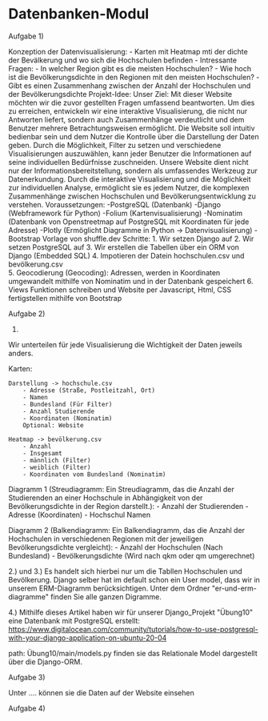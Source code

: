 # Datenbanken-Modul
Aufgabe 1)

Konzeption der Datenvisualisierung: 
    - Karten mit Heatmap mti der dichte der Bevälkerung und wo sich die Hochschulen befinden
    - Intressante Fragen: 
        - In welcher Region gibt es die meisten Hochschulen? 
        - Wie hoch ist die Bevölkerungsdichte in den Regionen mit den meisten Hochschulen?
        -Gibt es einen Zusammenhang zwischen der Anzahl der Hochschulen und der Bevölkerungsdichte
    Projekt-Idee: 
    Unser Ziel:
        Mit dieser Website möchten wir die zuvor gestellten Fragen umfassend beantworten. Um dies zu erreichen, entwickeln wir eine interaktive Visualisierung, die nicht nur Antworten liefert, sondern auch Zusammenhänge verdeutlicht und dem Benutzer mehrere Betrachtungsweisen ermöglicht.
        Die Website soll intuitiv bedienbar sein und dem Nutzer die Kontrolle über die Darstellung der Daten geben. Durch die Möglichkeit, Filter zu setzen und verschiedene Visualisierungen auszuwählen, kann jeder Benutzer die Informationen auf seine individuellen Bedürfnisse zuschneiden.
        Unsere Website dient nicht nur der Informationsbereitstellung, sondern als umfassendes Werkzeug zur Datenerkundung. Durch die interaktive Visualisierung und die Möglichkeit zur individuellen Analyse, ermöglicht sie es jedem Nutzer, die komplexen Zusammenhänge zwischen Hochschulen und Bevölkerungsentwicklung zu verstehen.
    Voraussetzungen:
        -PostgreSQL (Datenbank)
        -Django (Webframework für Python)
        -Folium (Kartenvisualisierung)
        -Nominatim (Datenbank von Openstreetmap auf PostgreSQL mit Koordinaten für jede Adresse)
        -Plotly (Ermöglicht Diagramme in Python -> Datenvisualisierung)
        -Bootstrap Vorlage von shuffle.dev
    Schritte: 
        1. Wir setzen Django auf 
        2. Wir setzen PostgreSQL auf 
        3. Wir erstellen die Tabellen über ein ORM von Django (Embedded SQL)
        4. Impotieren der Datein hochschulen.csv und bevölkerung.csv  
        5. Geocodierung (Geocoding): Adressen, werden in Koordinaten umgewandelt mithilfe von Nominatim und in der Datenbank gespeichert
        6. Views Funktionen schreiben und Website per Javascript, Html, CSS fertigstellen mithilfe von Bootstrap

Aufgabe 2)

1) 
Wir unterteilen für jede Visualisierung die Wichtigkeit der Daten jeweils anders.

Karten: 
    
    Darstellung -> hochschule.csv   
        - Adresse (Straße, Postleitzahl, Ort)
        - Namen
        - Bundesland (Für Filter)
        - Anzahl Studierende
        - Koordinaten (Nominatim)
        Optional: Website 
    
    Heatmap -> bevölkerung.csv 
        - Anzahl
        - Insgesamt
        - männlich (Filter)
        - weiblich (Filter)
        - Koordinaten vom Bundesland (Nominatim)

Diagramm 1 (Streudiagramm: Ein Streudiagramm, das die Anzahl der Studierenden an einer Hochschule in Abhängigkeit von der Bevölkerungsdichte in der Region darstellt.): 
    - Anzahl der Studierenden 
    - Adresse (Koordinaten)
    - Hochschul Namen 

Diagramm 2 (Balkendiagramm: Ein Balkendiagramm, das die Anzahl der Hochschulen in verschiedenen Regionen mit der jeweiligen Bevölkerungsdichte vergleicht):
    - Anzahl der Hochschulen (Nach Bundesland) 
    - Bevölkerungsdichte (Wird nach qkm oder qm umgerechnet)



2.) und 3.)
Es handelt sich hierbei nur um die Tabllen Hochschulen und Bevölkerung. 
Django selber hat im default schon ein User model, dass wir in unserem ERM-Diagramm berücksichtigen. 
Unter dem Ordner "er-und-erm-diagramme" finden Sie alle ganzen Digramme.

4.) 
Mithilfe dieses Artikel haben wir für unserer Django_Projekt "Übung10" eine Datenbank mit PostgreSQL erstellt:
https://www.digitalocean.com/community/tutorials/how-to-use-postgresql-with-your-django-application-on-ubuntu-20-04

path: Übung10/main/models.py finden sie das Relationale Model dargestellt über die Django-ORM. 


Aufgabe 3) 

Unter .... können sie die Daten auf der Website einsehen

Aufgabe 4)






